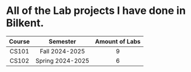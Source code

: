 # All of the Lab projects I have done in Bilkent.

| Course        | Semester       | Amount of Labs  |
|:-------------:|:--------------:| :--------------:|
| CS101         |Fall 2024-2025  | 9               |
| CS102         |Spring 2024-2025| 6               |
